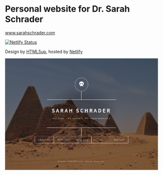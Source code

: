 # Personal website for Dr. Sarah Schrader

www.sarahschrader.com

[![Netlify Status](https://api.netlify.com/api/v1/badges/ed58aa41-ddb8-4b83-8f6b-660bad4d7655/deploy-status)](https://app.netlify.com/sites/sarahschrader/deploys)

Design by [HTML5up](https://html5up.net/), hosted by [Netlify](https://www.netlify.com)

![](preview.png)